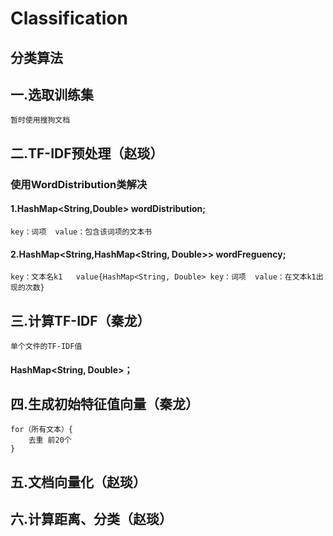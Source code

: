 # Classification
## 分类算法
## 一.选取训练集
	暂时使用搜狗文档
## 二.TF-IDF预处理（赵琰）
### 使用WordDistribution类解决
#### 1.HashMap<String,Double> wordDistribution;  
	key：词项  value：包含该词项的文本书
#### 2.HashMap<String,HashMap<String, Double>> wordFreguency;
	key：文本名k1   value{HashMap<String, Double> key：词项  value：在文本k1出现的次数}
## 三.计算TF-IDF（秦龙）
	单个文件的TF-IDF值
#### HashMap<String, Double>；
## 四.生成初始特征值向量（秦龙）
	for（所有文本）{
		去重 前20个
	}

## 五.文档向量化（赵琰）
## 六.计算距离、分类（赵琰）